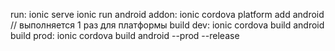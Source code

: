 run: ionic serve
     ionic run android
addon: ionic cordova platform add android // выполняется 1 раз для платформы
build dev: ionic cordova build android
build prod: ionic cordova build android --prod --release

